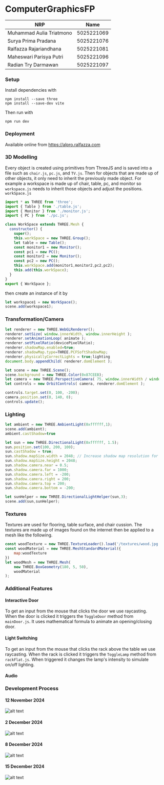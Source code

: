 # ComputerGraphicsFP

| NRP | Name |
|-|-|
| Muhammad Aulia Triatmono | 5025221069 |
| Surya Prima Pradana | 5025221076 |
| Ralfazza Rajariandhana | 5025221081 |
| Maheswari Parisya Putri | 5025221096 |
| Radian Try Darmawan | 5025221097 |

### Setup
Install dependencies with
```
npm install --save three
npm install --save-dev vite
```
Then run with
```
npm run dev
```

### Deployment
Available online from https://alpro.ralfazza.com

### 3D Modelling
Every object is created using primitives from ThreeJS and is saved into a file such as <code>chair.js</code>, <code>pc.js</code>, and <code>TV.js</code>. Then for objects that are made up of other objects, it only need to inherit the previously made object. For example a workspace is made up of chair, table, pc, and monitor so <code>workspace.js</code> needs to inherit those objects and adjust the positions.
<code>workSpace.js</code>

```js
import * as THREE from 'three';
import { Table } from './table.js';
import { Monitor } from './monitor.js';
import { PC } from './pc.js';

class WorkSpace extends THREE.Mesh {
  constructor() {
    super();
    this.workSpace = new THREE.Group();
    let table = new Table();
    const monitor1 = new Monitor();
    const pc1 = new PC();
    const monitor2 = new Monitor();
    const pc2 = new PC();
    this.workSpace.add(monitor1,monitor2,pc2,pc2);
    this.add(this.workSpace);
  }
}
export { WorkSpace };
```

then create an instance of it by
```js
let workspace1 = new WorkSpace();
scene.add(workspace1);
```

### Transformation/Camera
```js
let renderer = new THREE.WebGLRenderer();
renderer.setSize( window.innerWidth, window.innerHeight );
renderer.setAnimationLoop( animate );
renderer.setPixelRatio(devicePixelRatio);
renderer.shadowMap.enabled=true;
renderer.shadowMap.type=THREE.PCFSoftShadowMap;
renderer.physicallyCorrectLights = true;lighting
document.body.appendChild( renderer.domElement );

let scene = new THREE.Scene();
scene.background = new THREE.Color(0x87CEEB);
let camera = new THREE.PerspectiveCamera( 75, window.innerWidth / window.innerHeight, 0.1, 1000 );
let controls = new OrbitControls( camera, renderer.domElement );

controls.target.set(0, 100, -200);
camera.position.set(0, 140, 0);
controls.update();
```

### Lighting
```js
let ambient = new THREE.AmbientLight(0xffffff,1);
scene.add(ambient);
ambient.castShadow=true

let sun = new THREE.DirectionalLight(0xffffff, 1.5);
sun.position.set(100, 200, 100);
sun.castShadow = true;
sun.shadow.mapSize.width = 2048; // Increase shadow map resolution for sharper shadows
sun.shadow.mapSize.height = 2048;
sun.shadow.camera.near = 0.5;
sun.shadow.camera.far = 1000;
sun.shadow.camera.left = -200;
sun.shadow.camera.right = 200;
sun.shadow.camera.top = 200;
sun.shadow.camera.bottom = -200;

let sunHelper = new THREE.DirectionalLightHelper(sun,3);
scene.add(sun,sunHelper);
```

### Textures
Textures are used for flooring, table surface, and chair cussion. The textures are made up of images found on the internet then be applied to a mesh like the following.
```js
const woodTexture = new THREE.TextureLoader().load('/textures/wood.jpg');
const woodMaterial = new THREE.MeshStandardMaterial({
    map:woodTexture
})
let woodMesh = new THREE.Mesh(
    new THREE.BoxGeometry(180, 5, 50),
    woodMaterial
);
```

### Additional Features
#### Interactive Door
To get an input from the mouse that clicks the door we use raycasting. When the door is clicked it triggers the <code>ToggleDoor</code> method from <code>mainDoor.js</code>. It uses mathematical formula to animate an opening/closing door.

#### Light Switching
To get an input from the mouse that clicks the rack above the table we use raycasting. When the rack is clicked it triggers the <code>ToggleLamp</code> method from <code>rackFlat.js</code>. When triggered it changes the lamp's intensity to simulate on/off lighting.

#### Audio



### Development Process
#### 12 November 2024
![alt text](image.png)

#### 2 December 2024
![alt text](image-1.png)

#### 8 December 2024
![alt text](image-2.png)

#### 15 December 2024
![alt text](image-3.png)